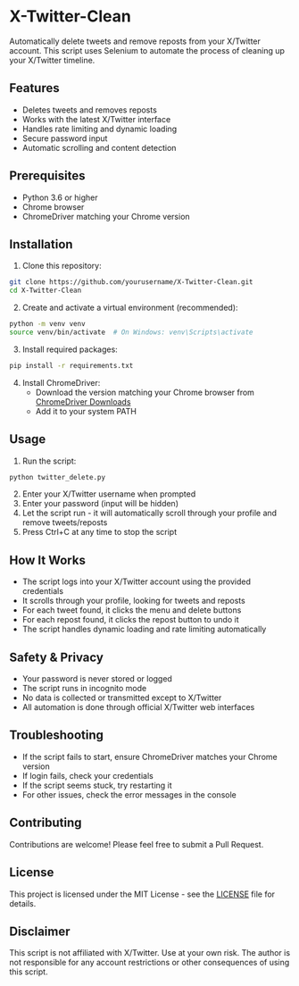 # X-Twitter-Clean

Automatically delete tweets and remove reposts from your X/Twitter account. This script uses Selenium to automate the process of cleaning up your X/Twitter timeline.

## Features
- Deletes tweets and removes reposts
- Works with the latest X/Twitter interface
- Handles rate limiting and dynamic loading
- Secure password input
- Automatic scrolling and content detection

## Prerequisites
- Python 3.6 or higher
- Chrome browser
- ChromeDriver matching your Chrome version

## Installation

1. Clone this repository:
```bash
git clone https://github.com/yourusername/X-Twitter-Clean.git
cd X-Twitter-Clean
```

2. Create and activate a virtual environment (recommended):
```bash
python -m venv venv
source venv/bin/activate  # On Windows: venv\Scripts\activate
```

3. Install required packages:
```bash
pip install -r requirements.txt
```

4. Install ChromeDriver:
   - Download the version matching your Chrome browser from [ChromeDriver Downloads](https://sites.google.com/chromium.org/driver/)
   - Add it to your system PATH

## Usage

1. Run the script:
```bash
python twitter_delete.py
```

2. Enter your X/Twitter username when prompted
3. Enter your password (input will be hidden)
4. Let the script run - it will automatically scroll through your profile and remove tweets/reposts
5. Press Ctrl+C at any time to stop the script

## How It Works
- The script logs into your X/Twitter account using the provided credentials
- It scrolls through your profile, looking for tweets and reposts
- For each tweet found, it clicks the menu and delete buttons
- For each repost found, it clicks the repost button to undo it
- The script handles dynamic loading and rate limiting automatically

## Safety & Privacy
- Your password is never stored or logged
- The script runs in incognito mode
- No data is collected or transmitted except to X/Twitter
- All automation is done through official X/Twitter web interfaces

## Troubleshooting
- If the script fails to start, ensure ChromeDriver matches your Chrome version
- If login fails, check your credentials
- If the script seems stuck, try restarting it
- For other issues, check the error messages in the console

## Contributing
Contributions are welcome! Please feel free to submit a Pull Request.

## License
This project is licensed under the MIT License - see the [LICENSE](LICENSE) file for details.

## Disclaimer
This script is not affiliated with X/Twitter. Use at your own risk. The author is not responsible for any account restrictions or other consequences of using this script.
